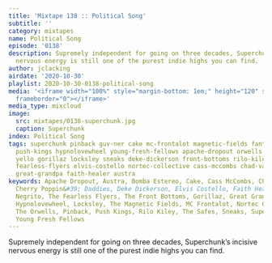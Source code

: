 ```yaml
---
title: 'Mixtape 138 :: Political Song'
subtitle: ''
category: mixtapes
name: Political Song
episode: '0138'
description: Supremely independent for going on three decades, Superchunk’s incisive
  nervous energy is still one of the purest indie highs you can find.
author: jclacking
airdate: '2020-10-30'
playlist: 2020-10-30-0138-political-song
media: '<iframe width="100%" style="margin-bottom: 1em;" height="120" src="https://www.mixcloud.com/widget/iframe/?feed=%2Fthe-lacking-org%2Fqzlhhc-138-political-song%2F&hide_artwork=1&hide_cover=1&light=1"
  frameborder="0"></iframe>'
media_type: mixcloud
image:
  src: mixtapes/0138-superchunk.jpg
  caption: Superchunk
index: Political Song
tags: superchunk pinback guv-ner cake mc-frontalot magnetic-fields fantastic-negrito
  push-kings hypnolovewheel young-fresh-fellows apache-dropout orwells bomba-estereo
  yello gorillaz locksley sneaks deke-dickerson front-bottoms rilo-kiley cherry-poppin-daddies
  fearless-flyers elvis-costello nortec-collective cass-mccombs chad-vangaalen safes
  great-grandpa faith-healer austra
keywords: Apache Dropout, Austra, Bomba Estereo, Cake, Cass McCombs, Chad VanGaalen,
  Cherry Poppin&#39; Daddies, Deke Dickerson, Elvis Costello, Faith Healer, Fantastic
  Negrito, The Fearless Flyers, The Front Bottoms, Gorillaz, Great Grandpa, Guv&#39;ner,
  Hypnolovewheel, Locksley, The Magnetic Fields, MC Frontalot, Nortec Collective,
  The Orwells, Pinback, Push Kings, Rilo Kiley, The Safes, Sneaks, Superchunk, Yello,
  Young Fresh Fellows
---
```

Supremely independent for going on three decades, Superchunk’s incisive nervous energy is still one of the purest indie highs you can find.
